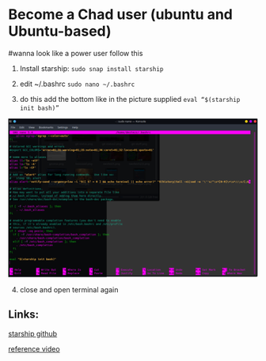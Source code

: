 # Become a Chad user (ubuntu and Ubuntu-based)
#wanna look like a power user follow this 

1. Install starship: ``sudo snap install starship`` 
2. edit ~/.bashrc ``sudo nano ~/.bashrc``

3. do this add the bottom like in the picture supplied ``eval “$(starship init bash)”``

![open with other application](/bashrc.png)

4. close and open terminal again

## Links:

[starship github](https://github.com/starship/starship)

[reference video](https://www.youtube.com/watch?v=5b-xQkRWHjQ)
